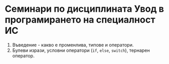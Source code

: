 # Семинари по дисциплината Увод в програмирането на специалност ИС
1. Въведение - какво е променлива, типове и оператори.
2. Булеви изрази, условни оператори (`if`, `else`, `switch`), тернарен оператор.
